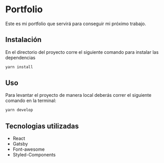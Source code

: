 # Portfolio

Este es mi portfolio que servirá para conseguir mi próximo trabajo.

## Instalación

En el directorio del proyecto corre el siguiente comando para instalar las dependencias

```bash
yarn install
```

## Uso
Para levantar el proyecto de manera local deberás correr el siguiente comando en la terminal:
```bash
yarn develop
```

## Tecnologias utilizadas
- React
- Gatsby
- Font-awesome
- Styled-Components